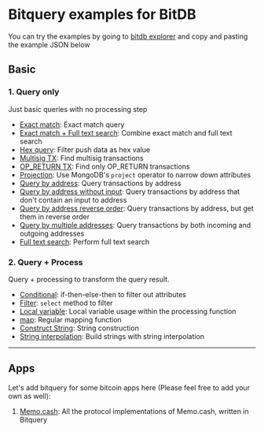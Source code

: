# Bitquery examples for BitDB

You can try the examples by going to [bitdb explorer](https://bitdb.network/v3/explorer) and copy and pasting the example JSON below

## Basic

### 1. Query only

Just basic queries with no processing step

- [Exact match](basic/query/exact_match.json): Exact match query
- [Exact match + Full text search](basic/query/exact_match_full_text.json): Combine exact match and full text search
- [Hex query](basic/query/hex_query.json): Filter push data as hex value
- [Multisig TX](basic/query/multisig_tx.json): Find multisig transactions
- [OP_RETURN TX](basic/query/opreturn_tx.json): Find only OP_RETURN transactions
- [Projection](basic/query/projection.json): Use MongoDB's `project` operator to narrow down attributes
- [Query by address](basic/query/query_by_address.json): Query transactions by address
- [Query by address without input](basic/query/query_by_address_without_input.json): Query transactions by address that don't contain an input to address
- [Query by address reverse order](basic/query/query_by_address_reverse_order.json): Query transactions by address, but get them in reverse order
- [Query by multiple addresses](basic/query/query_by_multi_address.json): Query transactions by both incoming and outgoing addresses
- [Full text search](basic/query/regex_full_text_search.json): Perform full text search

### 2. Query + Process

Query + processing to transform the query result.

- [Conditional](basic/process/conditional.json): if-then-else-then to filter out attributes
- [Filter](basic/process/filter.json): `select` method to filter
- [Local variable](basic/process/local_variable.json): Local variable usage within the processing function
- [map](basic/process/map.json): Regular mapping function
- [Construct String](basic/process/string_construction.json): String construction
- [String interpolation](basic/process/string_interpolation.json): Build strings with string interpolation

---

## Apps

Let's add bitquery for some bitcoin apps here (Please feel free to add your own as well):

1. [Memo.cash](apps/memo.json): All the protocol implementations of Memo.cash, written in Bitquery

